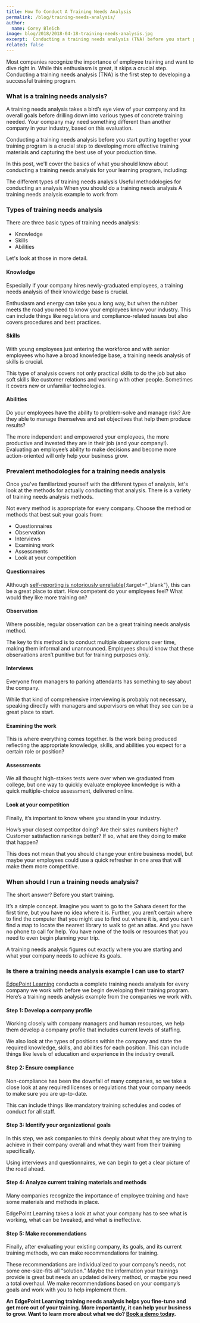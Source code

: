 ```yaml
---
title: How To Conduct A Training Needs Analysis
permalink: /blog/training-needs-analysis/
author:
  name: Corey Bleich
image: blog/2018/2018-04-18-training-needs-analysis.jpg
excerpt:  Conducting a training needs analysis (TNA) before you start putting together your training program is a crucial step to developing more effective training materials and capturing the best use of your production time. Here's how to get started.
related: false
---
```


Most companies recognize the importance of employee training and want to dive right in. While this enthusiasm is great, it skips a crucial step. Conducting a training needs analysis (TNA) is the first step to developing a successful training program.

### What is a training needs analysis?

A training needs analysis takes a bird’s eye view of your company and its overall goals before drilling down into various types of concrete training needed. Your company may need something different than another company in your industry, based on this evaluation.

Conducting a training needs analysis before you start putting together your training program is a crucial step to developing more effective training materials and capturing the best use of your production time.

In this post, we'll cover the basics of what you should know about conducting a training needs analysis for your learning program, including:

The different types of training needs analysis
Useful methodologies for conducting an analysis
When you should do a training needs analysis
A training needs analysis example to work from

### Types of training needs analysis

There are three basic types of training needs analysis:

*  Knowledge
*  Skills
*  Abilities

Let's look at those in more detail.

#### Knowledge

Especially if your company hires newly-graduated employees, a training needs analysis of their knowledge base is crucial.

Enthusiasm and energy can take you a long way, but when the rubber meets the road you need to know your employees know your industry. This can include things like regulations and compliance-related issues but also covers procedures and best practices.

#### Skills

With young employees just entering the workforce and with senior employees who have a broad knowledge base, a training needs analysis of skills is crucial.

This type of analysis covers not only practical skills to do the job but also soft skills like customer relations and working with other people. Sometimes it covers new or unfamiliar technologies.

#### Abilities

Do your employees have the ability to problem-solve and manage risk? Are they able to manage themselves and set objectives that help them produce results?

The more independent and empowered your employees, the more productive and invested they are in their job (and your company!). Evaluating an employee’s ability to make decisions and become more action-oriented will only help your business grow.

### Prevalent methodologies for a training needs analysis

Once you've familiarized yourself with the different types of analysis, let's look at the methods for actually conducting that analysis. There is a variety of training needs analysis methods.

Not every method is appropriate for every company. Choose the method or methods that best suit your goals from:

*  Questionnaires
*  Observation
*  Interviews
*  Examining work
*  Assessments
*  Look at your competition

#### Questionnaires

Although [self-reporting is notoriously unreliable](http://www.creative-wisdom.com/teaching/WBI/memory.shtml){:target="_blank"}, this can be a great place to start. How competent do your employees feel? What would they like more training on?

#### Observation

Where possible, regular observation can be a great training needs analysis method.

The key to this method is to conduct multiple observations over time, making them informal and unannounced. Employees should know that these observations aren’t punitive but for training purposes only.

#### Interviews

Everyone from managers to parking attendants has something to say about the company.

While that kind of comprehensive interviewing is probably not necessary, speaking directly with managers and supervisors on what they see can be a great place to start.

#### Examining the work

This is where everything comes together. Is the work being produced reflecting the appropriate knowledge, skills, and abilities you expect for a certain role or position?

#### Assessments

We all thought high-stakes tests were over when we graduated from college, but one way to quickly evaluate employee knowledge is with a quick multiple-choice assessment, delivered online.

#### Look at your competition

Finally, it’s important to know where you stand in your industry.

How’s your closest competitor doing? Are their sales numbers higher? Customer satisfaction rankings better? If so, what are they doing to make that happen?

This does not mean that you should change your entire business model, but maybe your employees could use a quick refresher in one area that will make them more competitive.

### When should I run a training needs analysis?

The short answer? Before you start training.

It’s a simple concept. Imagine you want to go to the Sahara desert for the first time, but you have no idea where it is. Further, you aren’t certain where to find the computer that you might use to find out where it is, and you can’t find a map to locate the nearest library to walk to get an atlas. And you have no phone to call for help. You have none of the tools or resources that you need to even begin planning your trip.

A training needs analysis figures out exactly where you are starting and what your company needs to achieve its goals.

### Is there a training needs analysis example I can use to start?

[EdgePoint Learning](/) conducts a complete training needs analysis for every company we work with before we begin developing their training program. Here’s a training needs analysis example from the companies we work with.

#### Step 1: Develop a company profile

Working closely with company managers and human resources, we help them develop a company profile that includes current levels of staffing.

We also look at the types of positions within the company and state the required knowledge, skills, and abilities for each position. This can include things like levels of education and experience in the industry overall.

#### Step 2: Ensure compliance

Non-compliance has been the downfall of many companies, so we take a close look at any required licenses or regulations that your company needs to make sure you are up-to-date.

This can include things like mandatory training schedules and codes of conduct for all staff.

#### Step 3: Identify your organizational goals

In this step, we ask companies to think deeply about what they are trying to achieve in their company overall and what they want from their training specifically.

Using interviews and questionnaires, we can begin to get a clear picture of the road ahead.

#### Step 4: Analyze current training materials and methods

Many companies recognize the importance of employee training and have some materials and methods in place.

EdgePoint Learning takes a look at what your company has to see what is working, what can be tweaked, and what is ineffective.

#### Step 5: Make recommendations

Finally, after evaluating your existing company, its goals, and its current training methods, we can make recommendations for training.

These recommendations are individualized to your company’s needs, not some one-size-fits all “solution.” Maybe the information your trainings provide is great but needs an updated delivery method, or maybe you need a total overhaul. We make recommendations based on your company’s goals and work with you to help implement them.

<strong>An EdgePoint Learning training needs analysis helps you fine-tune and get more out of your training. More importantly, it can help your business to grow. Want to learn more about what we do? [Book a demo today](/form/demo/). </strong>

